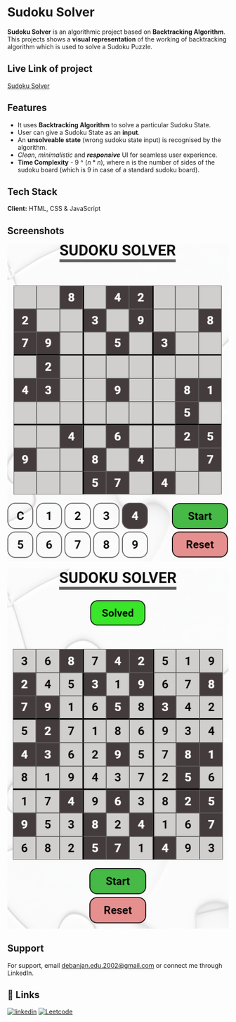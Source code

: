 
# Sudoku Solver

**Sudoku Solver** is an algorithmic project based on **Backtracking Algorithm**. 
This projects shows a **visual representation** of the working of backtracking algorithm which is used to solve a Sudoku Puzzle.
## Live Link of project

[Sudoku Solver](https://link-url-here.org)


## Features

- It uses **Backtracking Algorithm** to solve a particular Sudoku State.
- User can give a Sudoku State as an **input**.
- An **unsolveable state** (wrong sudoku state input) is recognised by the algorithm. 
- *Clean*, *minimalistic* and ***responsive*** UI for seamless user experience.
- **Time Complexity** - 9 ^ $(n * n)$, where n is the number of sides of the sudoku board (which is 9 in case of a standard sudoku board).
## Tech Stack

**Client:** HTML, CSS & JavaScript



## Screenshots

![App Screenshot](https://raw.githubusercontent.com/debanjan-2002/Sudoku-Solver/master/Images/img1.PNG?token=GHSAT0AAAAAABUJ72CU4476FECYRKSM5LPGYY5AFMA)

![App Screenshot](https://raw.githubusercontent.com/debanjan-2002/Sudoku-Solver/master/Images/img2.PNG?token=GHSAT0AAAAAABUJ72CV3XQOETWMS7HQCR3SYY47ZAA)


## Support

For support, email debanjan.edu.2002@gmail.com or connect me through LinkedIn.



## 🔗 Links
[![linkedin](https://img.shields.io/badge/linkedin-0A66C2?style=for-the-badge&logo=linkedin&logoColor=white)](https://www.linkedin.com/in/debanjan-poddar/)
[![Leetcode](https://img.shields.io/badge/Leetcode-fcfc03?style=for-the-badge&logo=leetcode&logoColor=red)](https://leetcode.com/debanjan2002/)

